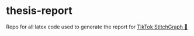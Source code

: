 # thesis-report
Repo for all latex code used to generate the report for [TikTok StitchGraph 🎵](https://github.com/Marcus-Friis/thesis)
